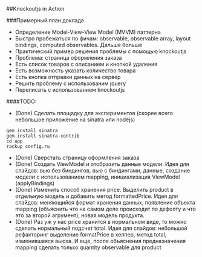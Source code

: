 ##Knockoutjs in Action

###Примерный план доклада

* Определение  Model-View-View Model (MVVM) паттерна
* Быстро пробежаться по фичам: observable, observable array, layout bindings, computed observables. Дальше больше
* Практический пример решения проблемы с помощью knockoutjs
* Проблема: страница оформления заказа
* Есть список товаров с описанием и кнопкой удаления
* Есть возможность указать количество товара
* Есть кнопка отправки данных на сервер
* Решить проблему с использованим jquery
* Переписать с использованием knockoutjs


####TODO:

* (Done) Сделать площадку для экспериментов (скорее всего небольшое приложение на sinatra или nodejs)

```
gem install sinatra
gem install sinatra-contrib
cd app
rackup config.ru
```

* (Done) Сверстать страницу оформления заказа
* (Done) Создать ViewModel и отобразить данные модели. Идея для слайдов: вью без биндингов, вью с биндингами, данные, создание модели с использованием mapping, инициализация ViewModel (applyBindings)
* (Done) Изменить способ хранения price. Выделить product в отдельную модель и добавить метод formattedPrice. Идея для слайдов: меняющийся формат хранения данных, появление объекта mapping (объяснить что на самом деле происходит по дефолту и что это за второй агрумент), новая модель продукта.
* (Done) Раз уж у нас price хранится в нормальном виде, то можно сделать нормальный подсчет total. Идея для слайдов: небольшой рефакторинг
выделение formatPrice в хелпер, метод total, изменившаяся вьюха. И еще, после объяснения предназначения mapping сделать только quantity observable для product
 
